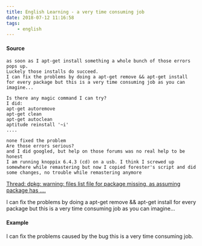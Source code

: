 ```yaml
---
title: English Learning - a very time consuming job
date: 2018-07-12 11:16:58
tags:
    - english
---
```


#### Source

```
as soon as I apt-get install something a whole bunch of those errors pops up.
Luckely those installs do succeed.
I can fix the problems by doing a apt-get remove && apt-get install for every package but this is a very time consuming job as you can imagine...

Is there any magic command I can try?
I did:
apt-get autoremove
apt-get clean
apt-get autoclean
aptitude reinstall '~i' 
....

none fixed the problem
Are those errors serious?
and I did googled, but help on those forums was no real help to be honest 
I am running knoppix 6.4.3 (cd) on a usb. I think I screwed up somewhere while remastering but now I copied forester's script and did some changes, no trouble while remastering anymore 
```

[Thread: dpkg: warning: files list file for package missing, as assuming package has ....](http://knoppix.net/forum/threads/29068-dpkg-warning-files-list-file-for-package-missing-as-assuming-package-has-....)


I can fix the problems by doing a apt-get remove && apt-get install for every package but this is a very time consuming job as you can imagine...

#### Example

I can fix the problems caused by the bug this is a very time consuming job.